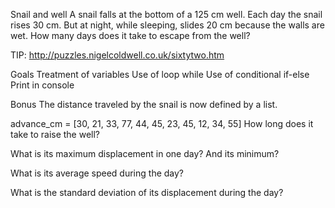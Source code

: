 Snail and well
A snail falls at the bottom of a 125 cm well. Each day the snail rises 30 cm. But at night, while sleeping, slides 20 cm because the walls are wet. How many days does it take to escape from the well?

TIP: http://puzzles.nigelcoldwell.co.uk/sixtytwo.htm

Goals
Treatment of variables
Use of loop while
Use of conditional if-else
Print in console

Bonus
The distance traveled by the snail is now defined by a list.

advance_cm = [30, 21, 33, 77, 44, 45, 23, 45, 12, 34, 55]
How long does it take to raise the well?

What is its maximum displacement in one day? And its minimum?

What is its average speed during the day?

What is the standard deviation of its displacement during the day?
